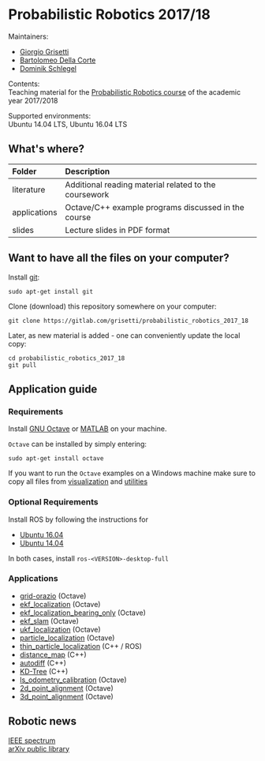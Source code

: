 # Probabilistic Robotics 2017/18

Maintainers:
 - [Giorgio Grisetti](https://sites.google.com/dis.uniroma1.it/grisetti)
 - [Bartolomeo Della Corte](http://www.dis.uniroma1.it/~dellacorte/)
 - [Dominik Schlegel](https://sites.google.com/dis.uniroma1.it/schlegel)

Contents: <br/>
Teaching material for the [Probabilistic Robotics course](https://sites.google.com/dis.uniroma1.it/probabilistic-robotics) of the academic year 2017/2018

Supported environments: <br/>
Ubuntu 14.04 LTS, Ubuntu 16.04 LTS

## What's where?
| Folder       | Description                                                                             |
| :----------- | :-------------------------------------------------------------------------------------- |
| literature   | Additional reading material related to the coursework                                   |
| applications | Octave/C++ example programs discussed in the course                                     |
| slides       | Lecture slides in PDF format                                                            |

## Want to have all the files on your computer?

Install [git](https://git-scm.com/):

    sudo apt-get install git
  
Clone (download) this repository somewhere on your computer:

    git clone https://gitlab.com/grisetti/probabilistic_robotics_2017_18
  
Later, as new material is added - one can conveniently update the local copy:

    cd probabilistic_robotics_2017_18
    git pull

## Application guide
### Requirements
Install [GNU Octave](https://www.gnu.org/software/octave/) or [MATLAB](https://mathworks.com/products/matlab.html) on your machine. <br/>

`Octave` can be installed by simply entering:

    sudo apt-get install octave
    
If you want to run the `Octave` examples on a Windows machine make sure to copy all files from
[visualization](https://gitlab.com/grisetti/probabilistic_robotics_2017_18/tree/master/applications/octave/tools/visualization) and
[utilities](https://gitlab.com/grisetti/probabilistic_robotics_2017_18/tree/master/applications/octave/tools/utilities)

### Optional Requirements
Install ROS by following the instructions for <br/>

  - [Ubuntu 16.04](http://wiki.ros.org/kinetic/Installation/Ubuntu) 
  - [Ubuntu 14.04](http://wiki.ros.org/indigo/Installation/Ubuntu)

In both cases, install `ros-<VERSION>-desktop-full`

### Applications

 - [grid-orazio](https://gitlab.com/grisetti/probabilistic_robotics_2017_18/tree/master/applications/octave/04_grid_orazio) (Octave)
 - [ekf_localization](https://gitlab.com/grisetti/probabilistic_robotics_2017_18/tree/master/applications/octave/01_ekf_localization) (Octave)
 - [ekf_localization_bearing_only](https://gitlab.com/grisetti/probabilistic_robotics_2017_18/tree/master/applications/octave/02_ekf_localization_bearing_only) (Octave)
 - [ekf_slam](https://gitlab.com/grisetti/probabilistic_robotics_2017_18/tree/master/applications/octave/10_ekf_slam) (Octave)
 - [ukf_localization](https://gitlab.com/grisetti/probabilistic_robotics_2017_18/tree/master/applications/octave/14_ukf_localization) (Octave)
 - [particle_localization](https://gitlab.com/grisetti/probabilistic_robotics_2017_18/tree/master/applications/octave/16_particle_localization) (Octave)
 - [thin_particle_localization](https://gitlab.com/grisetti/probabilistic_robotics_2017_18/tree/master/applications/cpp/16_thin_localizer) (C++ / ROS)
 - [distance_map](https://gitlab.com/grisetti/probabilistic_robotics_2017_18/tree/master/applications/cpp/17a_distance_map) (C++)
 - [autodiff](https://gitlab.com/grisetti/probabilistic_robotics_2017_18/tree/master/applications/cpp/17b_autodiff) (C++)
 - [KD-Tree](https://gitlab.com/grisetti/probabilistic_robotics_2017_18/tree/master/applications/cpp/17c_kd_tree) (C++)
 - [ls_odometry_calibration](https://gitlab.com/grisetti/probabilistic_robotics_2017_18/tree/master/applications/octave/19_odometry_calibration) (Octave)
 - [2d_point_alignment](https://gitlab.com/grisetti/probabilistic_robotics_2017_18/tree/master/applications/octave/19b_alignment_point_to_point_2d) (Octave)
 - [3d_point_alignment](https://gitlab.com/grisetti/probabilistic_robotics_2017_18/tree/master/applications/octave/20_alignment_point_to_point_3d) (Octave)
 
## Robotic news
[IEEE spectrum](https://spectrum.ieee.org/robotics) <br/>
[arXiv public library](https://arxiv.org/list/cs.RO/recent) <br/>
